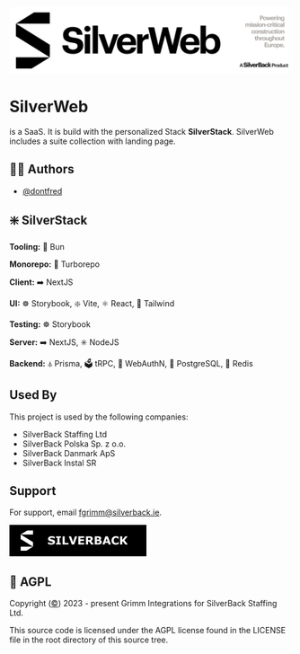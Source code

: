 ![SilverWeb by SilverBack](./.README/SilverWebBanner.svg)

# SilverWeb

is a SaaS. It is build with the personalized Stack **SilverStack**. SilverWeb includes a suite collection with landing page.

## ✍🏻 Authors

- [@dontfred](https://www.github.com/dontfred)

## ❇️ SilverStack

**Tooling:** 🥟 Bun

**Monorepo:** 🔄 Turborepo

**Client:** ➡️ NextJS

**UI:** ☸️ Storybook, ❇️ Vite, ⚛️ React, 🌊 Tailwind

**Testing:** ☸️ Storybook

**Server:** ➡️ NextJS, ✳️ NodeJS

**Backend:** ⏃ Prisma, 🗳️ tRPC, 🔐 WebAuthN, 🐘 PostgreSQL, 🔑 Redis

## Used By

This project is used by the following companies:

- SilverBack Staffing Ltd
- SilverBack Polska Sp. z o.o.
- SilverBack Danmark ApS
- SilverBack Instal SR

## Support

For support, email fgrimm@silverback.ie.

[![SilverBack](./.README/SilverBackIcon.svg)](https://silverback.ie/)

## 🔐 AGPL

Copyright ([©](https://www.ipoi.gov.ie/en/types-of-ip/copyright1/understanding-copyright/the-copyright-notice-and-symbol-%C2%A9/)) 2023 - present Grimm Integrations for SilverBack Staffing Ltd.

This source code is licensed under the AGPL license found in the LICENSE file in the root directory of this source tree.
